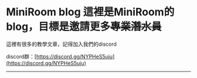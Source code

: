 # MiniRoom blog 這裡是MiniRoom的blog，目標是邀請更多~~專業潛水員~~
這裡有很多的教學文章，記得加入我們的discord

discord群：[https://discord.gg/NYPHeS5uju](https://discord.gg/NYPHeS5uju)

<hr />


